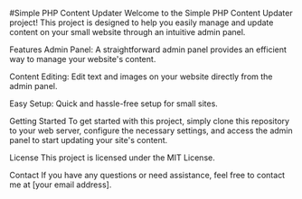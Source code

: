 #Simple PHP Content Updater
Welcome to the Simple PHP Content Updater project! This project is designed to help you easily manage and update content on your small website through an intuitive admin panel.

Features
Admin Panel: A straightforward admin panel provides an efficient way to manage your website's content.

Content Editing: Edit text and images on your website directly from the admin panel.

Easy Setup: Quick and hassle-free setup for small sites.

Getting Started
To get started with this project, simply clone this repository to your web server, configure the necessary settings, and access the admin panel to start updating your site's content.

License
This project is licensed under the MIT License.

Contact
If you have any questions or need assistance, feel free to contact me at [your email address].
